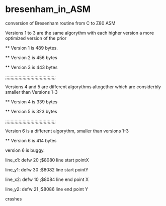 # bresenham_in_ASM

conversion of Bresenham routine from C to Z80 ASM

Versions 1 to 3 are the same algorythm with each higher version a more optimized version of the prior

** Version 1 is 489 bytes.

** Version 2 is 456 bytes

** Version 3 is 443 bytes

;;;;;;;;;;;;;;;;;;;;;;;;;;;;;;;;;;;;;;

Versions 4 and 5 are different algorythms altogether which are considerbly smaller than Versions 1-3

** Version 4 is 339 bytes

** Version 5 is 323 bytes

;;;;;;;;;;;;;;;;;;;;;;;;;;;;;;;;;;;;;;

Version 6 is a different algorythm, smaller than versions 1-3

** Version 6 is 414 bytes

<ATTENTION> version 6 is buggy.  

line_x1:	defw 20	;$8080 line start pointX

line_y1:	defw 30	;$8082 line start pointY

line_x2:	defw 10	;$8084 line end point X

line_y2:	defw 21	;$8086 line end point Y

crashes
